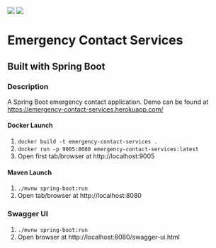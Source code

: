 ![](https://github.com/Lylio/image-repo/blob/master/logos/java.png?raw=true)
![](https://github.com/Lylio/image-repo/blob/master/logos/spring-boot.png?raw=true)
# Emergency Contact Services
## Built with Spring Boot

### Description
A Spring Boot emergency contact application. Demo can be found at https://emergency-contact-services.herokuapp.com/

#### Docker Launch
1. `docker build -t emergency-contact-services .`
2. `docker run -p 9005:8080 emergency-contact-services:latest`
3. Open first tab/browser at http://localhost:9005

#### Maven Launch
1. `./mvnw spring-boot:run`
2. Open tab/browser at http://localhost:8080

### Swagger UI
1. `./mvnw spring-boot:run`
2. Open browser at http://localhost:8080/swagger-ui.html